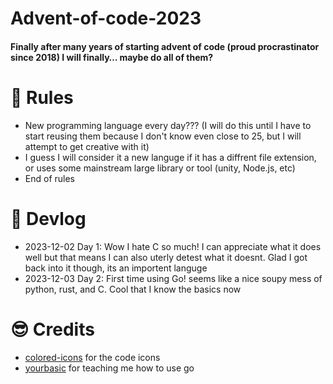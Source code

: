 # Advent-of-code-2023
<h4>Finally after many years of starting advent of code (proud procrastinator since 2018) I will finally… maybe do all of them?</h4>


# 📘 Rules 
<ul>
<li>New programming language every day??? (I will do this until I have to start reusing them because I don't know even close to 25, but I will attempt to get creative with it)</li>
<li>I guess I will consider it a new languge if it has a diffrent file extension, or uses some mainstream large library or tool (unity, Node.js, etc) </li>
<li>End of rules</li>
</ul>

# 📜 Devlog 
<ul>
<li><i class="ci ci-c ci-xl"></i> 2023-12-02 Day 1: Wow I hate C so much! I can appreciate what it does well but that means I can also uterly detest what it doesnt. Glad I got back into it though, its an importent languge</li>
<li><i class="ci ci-go ci-xl"></i> 2023-12-03 Day 2: First time using Go! seems like a nice soupy mess of python, rust, and C. Cool that I know the basics now</li>
</ul>

# 😎 Credits 
<ul>
<li><a href="https://github.com/dheereshagrwal/colored-icons">colored-icons</a> for the code icons</li>
<li><a href="https://yourbasic.org/golang">yourbasic</a> for teaching me how to use go</li>
</ul>

<link
  rel="stylesheet"
  href="https://cdn.jsdelivr.net/gh/dheereshagrwal/colored-icons@1.7.3/src/app/ci.min.css"
/>